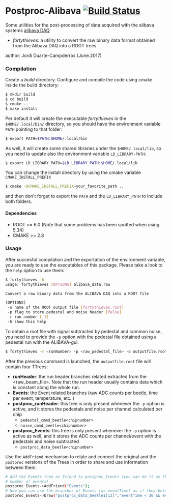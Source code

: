 # Postproc-Alibava   [![Build Status](https://travis-ci.org/duartej/postproc-alibava.svg?branch=master)](https://travis-ci.org/duartej/postproc-alibava)
Some utilities for the post-processing of data acquired with
the alibava systems [alibava DAQ](https://www.alibavasystems.com)

 * *fortythieves*: a utility to convert the raw binary data 
 format obtained from the Alibava DAQ into a ROOT trees

 author: Jordi Duarte-Campderros (June.2017)

### Compilation
Create a *build* directory. Configure and compile the code using
cmake inside the build directory:
```bash
$ mkdir build
$ cd build
$ cmake ..
$ make install
```
Per default it will create the executable *fortythieves* in the
```$HOME/.local/bin/``` directory, so you should have the environment
variable ```PATH``` pointing to that folder:
```bash
$ export PATH=$PATH:$HOME/.local/bin
```
As well, it will create some shared libraries under the 
```$HOME/.local/lib```, so you need to update also the environment
variable ```LD_LIBRARY-PATH```:
```bash
$ export LD_LIBRARY_PATH=$LD_LIBRARY_PATH:$HOME/.local/lib
```
You can change the install directory by using the cmake variable
```CMAKE_INSTALL_PREFIX```
```bash
$ cmake -DCMAKE_INSTALL_PREFIX=your_favorite_path ..
```
and then don't forget to export the ```PATH``` and the ```LD_LIBRARY_PATH``` to
include both folders.

#### Dependencies
 * ROOT >= 6.0 (Note that some problems has been spotted when using 5.34)
 * CMAKE >= 2.8

### Usage
After succesful compilation and the exportation of the environment
variable, you are ready to use the executables of this package. 
Please take a look to the ```help``` option to use them:
```bash
$ fortythieves -h
usage: fortythieves [OPTIONS] alibava_data.raw

Convert a raw binary data from the ALIBAVA DAQ into a ROOT file

[OPTIONS]
 -o name of the ROOT output file [fortythieves.root]
 -p flag to store pedestal and noise header [false]
 -r run number [-1]
 -h show this help
```   
To obtain a root file with signal subtracted by pedestal and common noise, you need
to provide the ```-p``` option with the pedestal file obtained using a pedestal run
with the ALIBAVA-gui. 
```bash
$ fortythieves -r <runNumber> -p <raw_pedestal_file> -o outputfile.root <raw_beam_file> 
```
After the previous command is launched, the ```outputfile.root``` file will contain four TTrees:
* **runHeader**: the run header branches related extracted from the <raw_beam_file>. Note that the run header usually
contains data which is constant along the whole run.
* **Events**: the Event related branches (raw ADC counts per beetle, time per event, temperature, etc..)
* **postproc_runHeader**: this tree is only present whenever the ```-p``` option is active, and it stores the pedestals and noise per channel calculated per chip 
   * ```pedestal_cmmd_beetle<chipnumber>```
   * ```noise_cmmd_beetle<chipnumber>```
* **postproc_Events**: this tree is only present whenever the ```-p``` option is active as well, and it stores the ADC counts per channel/event with the pedestals and noise subtracted 
   * ```postproc_data_beetle<chipnumber>```
   
Use the ```AddFriend``` mechanism to relate and connect the original and the ```postproc``` versions of the Trees in order to share and use information between them.
```bash
# Add the Events tree as friend to postproc_Events (you can do it as they have the same
# number of events)
postproc_Events->AddFriend("Events");
# Now you can use the branches of Events (as eventTime) as if they belong to postproc_Events
postproc_Events->Draw("postproc_data_beetle1[13]","eventTime < 30 && eventTime > 3");
```

